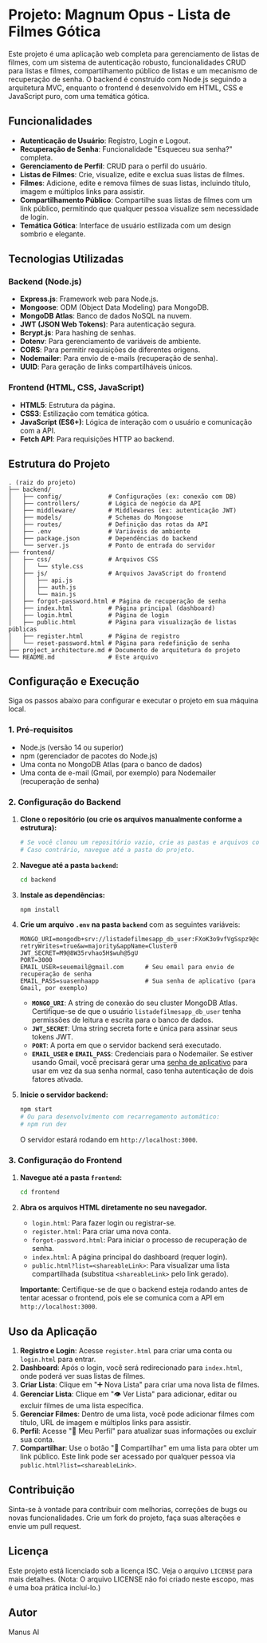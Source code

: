 # Projeto: Magnum Opus - Lista de Filmes Gótica

Este projeto é uma aplicação web completa para gerenciamento de listas de filmes, com um sistema de autenticação robusto, funcionalidades CRUD para listas e filmes, compartilhamento público de listas e um mecanismo de recuperação de senha. O backend é construído com Node.js seguindo a arquitetura MVC, enquanto o frontend é desenvolvido em HTML, CSS e JavaScript puro, com uma temática gótica.

## Funcionalidades

- **Autenticação de Usuário**: Registro, Login e Logout.
- **Recuperação de Senha**: Funcionalidade "Esqueceu sua senha?" completa.
- **Gerenciamento de Perfil**: CRUD para o perfil do usuário.
- **Listas de Filmes**: Crie, visualize, edite e exclua suas listas de filmes.
- **Filmes**: Adicione, edite e remova filmes de suas listas, incluindo título, imagem e múltiplos links para assistir.
- **Compartilhamento Público**: Compartilhe suas listas de filmes com um link público, permitindo que qualquer pessoa visualize sem necessidade de login.
- **Temática Gótica**: Interface de usuário estilizada com um design sombrio e elegante.

## Tecnologias Utilizadas

### Backend (Node.js)

- **Express.js**: Framework web para Node.js.
- **Mongoose**: ODM (Object Data Modeling) para MongoDB.
- **MongoDB Atlas**: Banco de dados NoSQL na nuvem.
- **JWT (JSON Web Tokens)**: Para autenticação segura.
- **Bcrypt.js**: Para hashing de senhas.
- **Dotenv**: Para gerenciamento de variáveis de ambiente.
- **CORS**: Para permitir requisições de diferentes origens.
- **Nodemailer**: Para envio de e-mails (recuperação de senha).
- **UUID**: Para geração de links compartilháveis únicos.

### Frontend (HTML, CSS, JavaScript)

- **HTML5**: Estrutura da página.
- **CSS3**: Estilização com temática gótica.
- **JavaScript (ES6+)**: Lógica de interação com o usuário e comunicação com a API.
- **Fetch API**: Para requisições HTTP ao backend.

## Estrutura do Projeto

```
. (raiz do projeto)
├── backend/
│   ├── config/             # Configurações (ex: conexão com DB)
│   ├── controllers/        # Lógica de negócio da API
│   ├── middleware/         # Middlewares (ex: autenticação JWT)
│   ├── models/             # Schemas do Mongoose
│   ├── routes/             # Definição das rotas da API
│   ├── .env                # Variáveis de ambiente
│   ├── package.json        # Dependências do backend
│   └── server.js           # Ponto de entrada do servidor
├── frontend/
│   ├── css/                # Arquivos CSS
│   │   └── style.css
│   ├── js/                 # Arquivos JavaScript do frontend
│   │   ├── api.js
│   │   ├── auth.js
│   │   └── main.js
│   ├── forgot-password.html # Página de recuperação de senha
│   ├── index.html          # Página principal (dashboard)
│   ├── login.html          # Página de login
│   ├── public.html         # Página para visualização de listas públicas
│   ├── register.html       # Página de registro
│   └── reset-password.html # Página para redefinição de senha
├── project_architecture.md # Documento de arquitetura do projeto
└── README.md               # Este arquivo
```

## Configuração e Execução

Siga os passos abaixo para configurar e executar o projeto em sua máquina local.

### 1. Pré-requisitos

- Node.js (versão 14 ou superior)
- npm (gerenciador de pacotes do Node.js)
- Uma conta no MongoDB Atlas (para o banco de dados)
- Uma conta de e-mail (Gmail, por exemplo) para Nodemailer (recuperação de senha)

### 2. Configuração do Backend

1.  **Clone o repositório (ou crie os arquivos manualmente conforme a estrutura):**
    ```bash
    # Se você clonou um repositório vazio, crie as pastas e arquivos conforme a estrutura acima.
    # Caso contrário, navegue até a pasta do projeto.
    ```

2.  **Navegue até a pasta `backend`:**
    ```bash
    cd backend
    ```

3.  **Instale as dependências:**
    ```bash
    npm install
    ```

4.  **Crie um arquivo `.env` na pasta `backend`** com as seguintes variáveis:
    ```
    MONGO_URI=mongodb+srv://listadefilmesapp_db_user:FXoK3o9vfVgSspz9@cluster0.tj2dhnu.mongodb.net/?retryWrites=true&w=majority&appName=Cluster0
    JWT_SECRET=M9@8W35rvhao5H$wuh@5gU
    PORT=3000
    EMAIL_USER=seuemail@gmail.com      # Seu email para envio de recuperação de senha
    EMAIL_PASS=suasenhaapp             # Sua senha de aplicativo (para Gmail, por exemplo)
    ```
    - **`MONGO_URI`**: A string de conexão do seu cluster MongoDB Atlas. Certifique-se de que o usuário `listadefilmesapp_db_user` tenha permissões de leitura e escrita para o banco de dados.
    - **`JWT_SECRET`**: Uma string secreta forte e única para assinar seus tokens JWT.
    - **`PORT`**: A porta em que o servidor backend será executado.
    - **`EMAIL_USER` e `EMAIL_PASS`**: Credenciais para o Nodemailer. Se estiver usando Gmail, você precisará gerar uma [senha de aplicativo](https://support.google.com/accounts/answer/185833?hl=pt-BR) para usar em vez da sua senha normal, caso tenha autenticação de dois fatores ativada.

5.  **Inicie o servidor backend:**
    ```bash
    npm start
    # Ou para desenvolvimento com recarregamento automático:
    # npm run dev
    ```
    O servidor estará rodando em `http://localhost:3000`.

### 3. Configuração do Frontend

1.  **Navegue até a pasta `frontend`:**
    ```bash
    cd frontend
    ```

2.  **Abra os arquivos HTML diretamente no seu navegador.**
    - `login.html`: Para fazer login ou registrar-se.
    - `register.html`: Para criar uma nova conta.
    - `forgot-password.html`: Para iniciar o processo de recuperação de senha.
    - `index.html`: A página principal do dashboard (requer login).
    - `public.html?list=<shareableLink>`: Para visualizar uma lista compartilhada (substitua `<shareableLink>` pelo link gerado).

    **Importante**: Certifique-se de que o backend esteja rodando antes de tentar acessar o frontend, pois ele se comunica com a API em `http://localhost:3000`.

## Uso da Aplicação

1.  **Registro e Login**: Acesse `register.html` para criar uma conta ou `login.html` para entrar.
2.  **Dashboard**: Após o login, você será redirecionado para `index.html`, onde poderá ver suas listas de filmes.
3.  **Criar Lista**: Clique em "➕ Nova Lista" para criar uma nova lista de filmes.
4.  **Gerenciar Lista**: Clique em "👁️ Ver Lista" para adicionar, editar ou excluir filmes de uma lista específica.
5.  **Gerenciar Filmes**: Dentro de uma lista, você pode adicionar filmes com título, URL de imagem e múltiplos links para assistir.
6.  **Perfil**: Acesse "👤 Meu Perfil" para atualizar suas informações ou excluir sua conta.
7.  **Compartilhar**: Use o botão "🔗 Compartilhar" em uma lista para obter um link público. Este link pode ser acessado por qualquer pessoa via `public.html?list=<shareableLink>`.

## Contribuição

Sinta-se à vontade para contribuir com melhorias, correções de bugs ou novas funcionalidades. Crie um fork do projeto, faça suas alterações e envie um pull request.

## Licença

Este projeto está licenciado sob a licença ISC. Veja o arquivo `LICENSE` para mais detalhes. (Nota: O arquivo LICENSE não foi criado neste escopo, mas é uma boa prática incluí-lo.)

## Autor

Manus AI

